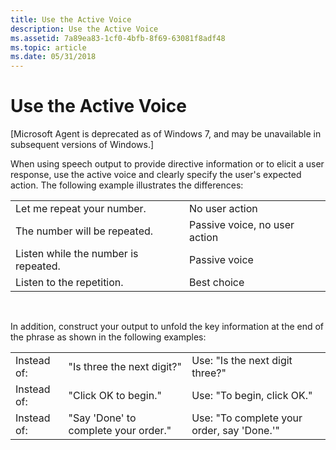 ```yaml
---
title: Use the Active Voice
description: Use the Active Voice
ms.assetid: 7a89ea83-1cf0-4bfb-8f69-63081f8adf48
ms.topic: article
ms.date: 05/31/2018
---
```


# Use the Active Voice

\[Microsoft Agent is deprecated as of Windows 7, and may be unavailable in subsequent versions of Windows.\]

When using speech output to provide directive information or to elicit a user response, use the active voice and clearly specify the user's expected action. The following example illustrates the differences:



|                                      |                               |
|--------------------------------------|-------------------------------|
| Let me repeat your number.           | No user action                |
| The number will be repeated.         | Passive voice, no user action |
| Listen while the number is repeated. | Passive voice                 |
| Listen to the repetition.            | Best choice                   |



 

In addition, construct your output to unfold the key information at the end of the phrase as shown in the following examples:



|             |                                      |                                            |
|-------------|--------------------------------------|--------------------------------------------|
| Instead of: | "Is three the next digit?"           | Use: "Is the next digit three?"            |
| Instead of: | "Click OK to begin."                 | Use: "To begin, click OK."                 |
| Instead of: | "Say 'Done' to complete your order." | Use: "To complete your order, say 'Done.'" |



 

 

 




